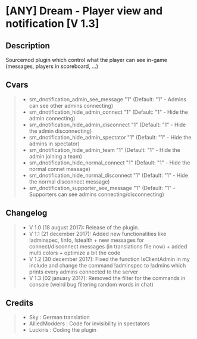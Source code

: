 [ANY] Dream - Player view and notification [V 1.3]
===================

Description
-------------
Sourcemod plugin which control what the player can see in-game (messages, players in scoreboard, ...)

Cvars
-------------
> - sm_dnotification_admin_see_message "1" (Default: "1" - Admins can see other admins connecting)
> - sm_dnotification_hide_admin_connect "1" (Default: "1" - Hide the admin connecting)
> - sm_dnotification_hide_admin_disconnect "1" (Default: "1" - Hide the admin disconnecting)
> - sm_dnotification_hide_admin_spectator "1" (Default: "1" - Hide the admins in spectator)
> - sm_dnotification_hide_admin_team "1" (Default: "1" - Hide the admin joining a team)
> - sm_dnotification_hide_normal_connect "1" (Default: "1" - Hide the normal connet message)
> - sm_dnotification_hide_normal_disconnect "1" (Default: "1" - Hide the normal disconnect message)
> - sm_dnotification_supporter_see_message "1" (Default: "1" - Supporters can see admins connecting/disconnecting)

Changelog
-------------
> - V 1.0 (18 august 2017): Release of the plugin.
> - V 1.1 (21 december 2017): Added new functionalities like !adminspec, !info, !stealth + new messages for connect/disconnect messages (in translations file now) + added multi colors + optimize a bit the code
> - V 1.2 (30 december 2017): Fixed the function IsClientAdmin in my include and change the command !adminspec to !admins which prints every admins connected to the server
> - V 1.3 (02 january 2017): Removed the filter for the commands in console (weird bug filtering random words in chat)

Credits
-------------
> - Sky : German translation
> - AlliedModders : Code for invisibility in spectators
> - Luckiris : Coding the plugin
